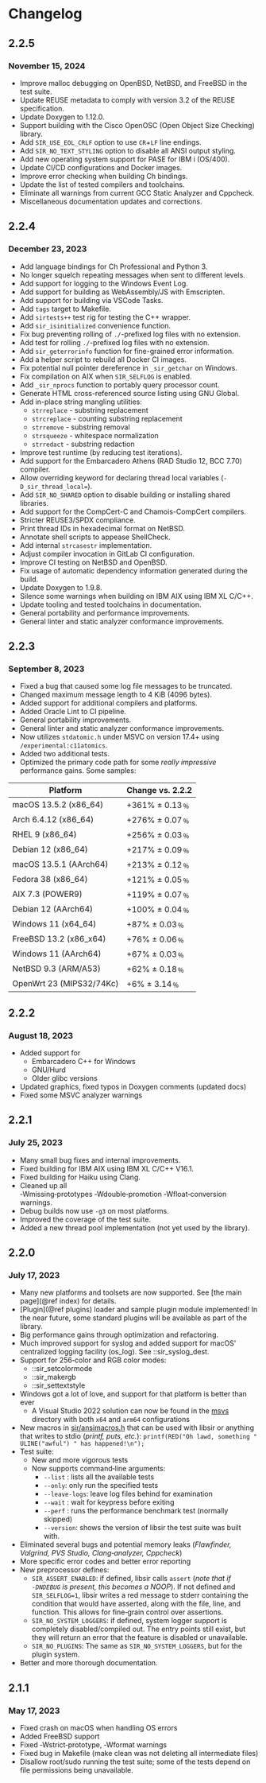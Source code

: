 # Changelog

## 2.2.5

### November 15, 2024

- Improve malloc debugging on OpenBSD, NetBSD, and FreeBSD in the test suite.
- Update REUSE metadata to comply with version 3.2 of the REUSE specification.
- Update Doxygen to 1.12.0.
- Support building with the Cisco OpenOSC (Open Object Size Checking) library.
- Add `SIR_USE_EOL_CRLF` option to use `CR`+`LF` line endings.
- Add `SIR_NO_TEXT_STYLING` option to disable all ANSI output styling.
- Add new operating system support for PASE for IBM i (OS/400).
- Update CI/CD configurations and Docker images.
- Improve error checking when building Ch bindings.
- Update the list of tested compilers and toolchains.
- Eliminate all warnings from current GCC Static Analyzer and Cppcheck.
- Miscellaneous documentation updates and corrections.

## 2.2.4

### December 23, 2023

- Add language bindings for Ch Professional and Python 3.
- No longer squelch repeating messages when sent to different levels.
- Add support for logging to the Windows Event Log.
- Add support for building as WebAssembly/JS with Emscripten.
- Add support for building via VSCode Tasks.
- Add `tags` target to Makefile.
- Add `sirtests++` test rig for testing the C++ wrapper.
- Add `sir_isinitialized` convenience function.
- Fix bug preventing rolling of `./`-prefixed log files with no extension.
- Add test for rolling `./`-prefixed log files with no extension.
- Add `sir_geterrorinfo` function for fine-grained error information.
- Add a helper script to rebuild all Docker CI images.
- Fix potential null pointer dereference in `_sir_getchar` on Windows.
- Fix compilation on AIX when `SIR_SELFLOG` is enabled.
- Add `_sir_nprocs` function to portably query processor count.
- Generate HTML cross-referenced source listing using GNU Global.
- Add in-place string mangling utilities:
  * `strreplace` - substring replacement
  * `strcreplace` - counting substring replacement
  * `strremove` - substring removal
  * `strsqueeze` - whitespace normalization
  * `strredact` - substring redaction
- Improve test runtime (by reducing test iterations).
- Add support for the Embarcadero Athens (RAD Studio 12, BCC 7.70) compiler.
- Allow overriding keyword for declaring thread local variables (`-D_sir_thread_local=`).
- Add `SIR_NO_SHARED` option to disable building or installing shared libraries.
- Add support for the CompCert-C and Chamois-CompCert compilers.
- Stricter REUSE3/SPDX compliance.
- Print thread IDs in hexadecimal format on NetBSD.
- Annotate shell scripts to appease ShellCheck.
- Add internal `strcasestr` implementation.
- Adjust compiler invocation in GitLab CI configuration.
- Improve CI testing on NetBSD and OpenBSD.
- Fix usage of automatic dependency information generated during the build.
- Update Doxygen to 1.9.8.
- Silence some warnings when building on IBM AIX using IBM XL C/C++.
- Update tooling and tested toolchains in documentation.
- General portability and performance improvements.
- General linter and static analyzer conformance improvements.

## 2.2.3

### September 8, 2023

- Fixed a bug that caused some log file messages to be truncated.
- Changed maximum message length to 4 KiB (4096 bytes).
- Added support for additional compilers and platforms.
- Added Oracle Lint to CI pipeline.
- General portability improvements.
- General linter and static analyzer conformance improvements.
- Now utilizes `stdatomic.h` under MSVC on version 17.4+ using `/experimental:c11atomics`.
- Added two additional tests.
- Optimized the primary code path for some *really impressive* performance gains. Some samples:

| Platform                 | Change vs. 2.2.2 |
| ------------------------ | ---------------- |
| macOS 13.5.2 (x86_64)    |  +361% ± 0.13﹪  |
| Arch 6.4.12 (x86_64)     |  +276% ± 0.07﹪  |
| RHEL 9 (x86_64)          |  +256% ± 0.03﹪  |
| Debian 12 (x86_64)       |  +217% ± 0.09﹪  |
| macOS 13.5.1 (AArch64)   |  +213% ± 0.12﹪  |
| Fedora 38 (x86_64)       |  +121% ± 0.05﹪  |
| AIX 7.3 (POWER9)         |  +119% ± 0.07﹪  |
| Debian 12 (AArch64)      |  +100% ± 0.04﹪  |
| Windows 11 (x64_64)      |   +87% ± 0.03﹪  |
| FreeBSD 13.2 (x86_x64)   |   +76% ± 0.06﹪  |
| Windows 11 (AArch64)     |   +67% ± 0.03﹪  |
| NetBSD 9.3 (ARM/A53)     |   +62% ± 0.18﹪  |
| OpenWrt 23 (MIPS32/74Kc) |    +6% ± 3.14﹪  |

## 2.2.2

### August 18, 2023

- Added support for
  - Embarcadero C++ for Windows
  - GNU/Hurd
  - Older glibc versions
- Updated graphics, fixed typos in Doxygen comments (updated docs)
- Fixed some MSVC analyzer warnings

## 2.2.1

### July 25, 2023

- Many small bug fixes and internal improvements.
- Fixed building for IBM AIX using IBM XL C/C++ V16.1.
- Fixed building for Haiku using Clang.
- Cleaned up all ‑Wmissing‑prototypes&nbsp;‑Wdouble‑promotion&nbsp;‑Wfloat‑conversion warnings.
- Debug builds now use `‑g3` on most platforms.
- Improved the coverage of the test suite.
- Added a new thread pool implementation (not yet used by the library).

## 2.2.0

### July 17, 2023

- Many new platforms and toolsets are now supported. See [the main page](@ref index) for details.
- [Plugin](@ref plugins) loader and sample plugin module implemented! In the near future, some standard plugins will be available as part of the library.
- Big performance gains through optimization and refactoring.
- Much improved support for syslog and added support for macOS' centralized logging facility (os_log). See ::sir_syslog_dest.
- Support for 256‑color and RGB color modes:
  - ::sir_setcolormode
  - ::sir_makergb
  - ::sir_settextstyle
- Windows got a lot of love, and support for that platform is better than ever
  - A Visual Studio 2022 solution can now be found in the [msvs](https://github.com/aremmell/libsir/tree/master/msvs) directory with both `x64` and `arm64` configurations
- New macros in [sir/ansimacros.h](https://github.com/aremmell/libsir/blob/master/include/sir/ansimacros.h) that can be used with libsir or anything
  that writes to stdio (*printf, puts, etc.*): `printf(RED("Oh lawd, something " ULINE("awful") " has happened!\n");`
- Test suite:
  - New and more vigorous tests
  - Now supports command‑line arguments:
    - `‑‑list` : lists all the available tests
    - `‑‑only`: only run the specified tests
    - `‑‑leave‑logs`: leave log files behind for examination
    - `‑‑wait` : wait for keypress before exiting
    - `‑‑perf` : runs the performance benchmark test (normally skipped)
    - `‑‑version`: shows the version of libsir the test suite was built with.
- Eliminated several bugs and potential memory leaks (*Flawfinder, Valgrind, PVS Studio, Clang‑analyzer, Cppcheck*)
- More specific error codes and better error reporting
- New preprocessor defines:
  - `SIR_ASSERT_ENABLED`: if defined, libsir calls `assert` (*note that if `‑DNDEBUG` is present, this becomes a NOOP*). If not defined and `SIR_SELFLOG=1`, libsir writes a red message to stderr containing the condition that would have asserted, along with the file, line, and function. This allows for fine‑grain control over assertions.
  - `SIR_NO_SYSTEM_LOGGERS`: if defined, system logger support is completely disabled/compiled out. The entry points still exist, but they will return an error that the feature is disabled or unavailable.
  - `SIR_NO_PLUGINS`: The same as `SIR_NO_SYSTEM_LOGGERS`, but for the plugin system.
- Better and more thorough documentation.

## 2.1.1

### May 17, 2023

- Fixed crash on macOS when handling OS errors
- Added FreeBSD support
- Fixed ‑Wstrict‑prototype, ‑Wformat warnings
- Fixed bug in Makefile (make clean was not deleting all intermediate files)
- Disallow root/sudo running the test suite; some of the tests depend on file permissions being unavailable.
